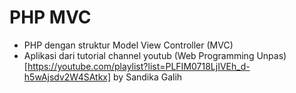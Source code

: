 # PHP MVC

- PHP dengan struktur Model View Controller (MVC)
- Aplikasi dari tutorial channel youtub (Web Programming Unpas)[https://youtube.com/playlist?list=PLFIM0718LjIVEh_d-h5wAjsdv2W4SAtkx] by Sandika Galih
